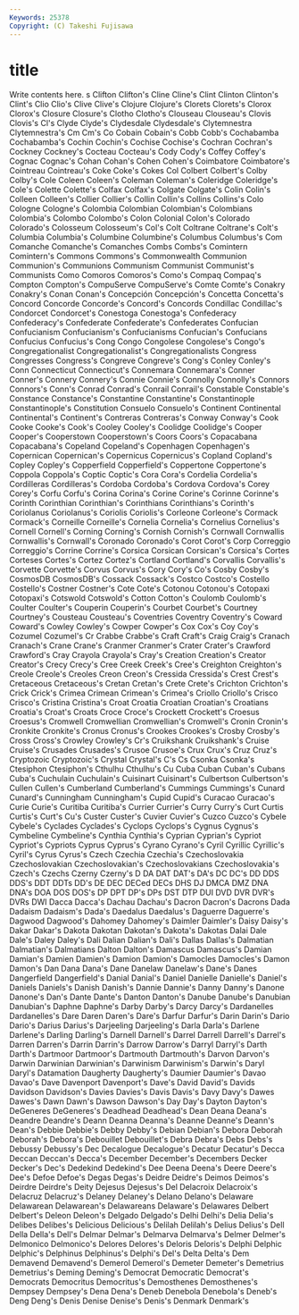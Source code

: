 ```yaml
---
Keywords: 25378 
Copyright: (C) Takeshi Fujisawa
---
```


# title

Write contents here.
s Clifton Clifton's Cline Cline's
Clint Clinton Clinton's Clint's Clio Clio's Clive Clive's Clojure Clojure's
Clorets Clorets's Clorox Clorox's Closure Closure's Clotho Clotho's Clouseau Clouseau's
Clovis Clovis's Cl's Clyde Clyde's Clydesdale Clydesdale's Clytemnestra Clytemnestra's Cm
Cm's Co Cobain Cobain's Cobb Cobb's Cochabamba Cochabamba's Cochin Cochin's
Cochise Cochise's Cochran Cochran's Cockney Cockney's Cocteau Cocteau's Cody Cody's
Coffey Coffey's Cognac Cognac's Cohan Cohan's Cohen Cohen's Coimbatore Coimbatore's
Cointreau Cointreau's Coke Coke's Cokes Col Colbert Colbert's Colby Colby's
Cole Coleen Coleen's Coleman Coleman's Coleridge Coleridge's Cole's Colette Colette's
Colfax Colfax's Colgate Colgate's Colin Colin's Colleen Colleen's Collier Collier's
Collin Collin's Collins Collins's Colo Cologne Cologne's Colombia Colombian Colombian's
Colombians Colombia's Colombo Colombo's Colon Colonial Colon's Colorado Colorado's Colosseum
Colosseum's Col's Colt Coltrane Coltrane's Colt's Columbia Columbia's Columbine Columbine's
Columbus Columbus's Com Comanche Comanche's Comanches Combs Combs's Comintern Comintern's
Commons Commons's Commonwealth Communion Communion's Communions Communism Communist Communist's Communists
Como Comoros Comoros's Como's Compaq Compaq's Compton Compton's CompuServe CompuServe's
Comte Comte's Conakry Conakry's Conan Conan's Concepción Concepción's Concetta Concetta's
Concord Concorde Concorde's Concord's Concords Condillac Condillac's Condorcet Condorcet's Conestoga
Conestoga's Confederacy Confederacy's Confederate Confederate's Confederates Confucian Confucianism Confucianism's Confucianisms
Confucian's Confucians Confucius Confucius's Cong Congo Congolese Congolese's Congo's Congregationalist
Congregationalist's Congregationalists Congress Congresses Congress's Congreve Congreve's Cong's Conley Conley's
Conn Connecticut Connecticut's Connemara Connemara's Conner Conner's Connery Connery's Connie
Connie's Connolly Connolly's Connors Connors's Conn's Conrad Conrad's Conrail Conrail's
Constable Constable's Constance Constance's Constantine Constantine's Constantinople Constantinople's Constitution Consuelo
Consuelo's Continent Continental Continental's Continent's Contreras Contreras's Conway Conway's Cook
Cooke Cooke's Cook's Cooley Cooley's Coolidge Coolidge's Cooper Cooper's Cooperstown
Cooperstown's Coors Coors's Copacabana Copacabana's Copeland Copeland's Copenhagen Copenhagen's Copernican
Copernican's Copernicus Copernicus's Copland Copland's Copley Copley's Copperfield Copperfield's Coppertone
Coppertone's Coppola Coppola's Coptic Coptic's Cora Cora's Cordelia Cordelia's Cordilleras
Cordilleras's Cordoba Cordoba's Cordova Cordova's Corey Corey's Corfu Corfu's Corina
Corina's Corine Corine's Corinne Corinne's Corinth Corinthian Corinthian's Corinthians Corinthians's
Corinth's Coriolanus Coriolanus's Coriolis Coriolis's Corleone Corleone's Cormack Cormack's Corneille
Corneille's Cornelia Cornelia's Cornelius Cornelius's Cornell Cornell's Corning Corning's Cornish
Cornish's Cornwall Cornwallis Cornwallis's Cornwall's Coronado Coronado's Corot Corot's Corp
Correggio Correggio's Corrine Corrine's Corsica Corsican Corsican's Corsica's Cortes Corteses
Cortes's Cortez Cortez's Cortland Cortland's Corvallis Corvallis's Corvette Corvette's Corvus
Corvus's Cory Cory's Co's Cosby Cosby's CosmosDB CosmosDB's Cossack Cossack's
Costco Costco's Costello Costello's Costner Costner's Cote Cote's Cotonou Cotonou's
Cotopaxi Cotopaxi's Cotswold Cotswold's Cotton Cotton's Coulomb Coulomb's Coulter Coulter's
Couperin Couperin's Courbet Courbet's Courtney Courtney's Cousteau Cousteau's Coventries Coventry
Coventry's Coward Coward's Cowley Cowley's Cowper Cowper's Cox Cox's Coy
Coy's Cozumel Cozumel's Cr Crabbe Crabbe's Craft Craft's Craig Craig's
Cranach Cranach's Crane Crane's Cranmer Cranmer's Crater Crater's Crawford Crawford's
Cray Crayola Crayola's Cray's Creation Creation's Creator Creator's Crecy Crecy's
Cree Creek Creek's Cree's Creighton Creighton's Creole Creole's Creoles Creon
Creon's Cressida Cressida's Crest Crest's Cretaceous Cretaceous's Cretan Cretan's Crete
Crete's Crichton Crichton's Crick Crick's Crimea Crimean Crimean's Crimea's Criollo
Criollo's Crisco Crisco's Cristina Cristina's Croat Croatia Croatian Croatian's Croatians
Croatia's Croat's Croats Croce Croce's Crockett Crockett's Croesus Croesus's Cromwell
Cromwellian Cromwellian's Cromwell's Cronin Cronin's Cronkite Cronkite's Cronus Cronus's Crookes
Crookes's Crosby Crosby's Cross Cross's Crowley Crowley's Cr's Cruikshank Cruikshank's
Cruise Cruise's Crusades Crusades's Crusoe Crusoe's Crux Crux's Cruz Cruz's
Cryptozoic Cryptozoic's Crystal Crystal's C's Cs Csonka Csonka's Ctesiphon Ctesiphon's
Cthulhu Cthulhu's Cu Cuba Cuban Cuban's Cubans Cuba's Cuchulain Cuchulain's
Cuisinart Cuisinart's Culbertson Culbertson's Cullen Cullen's Cumberland Cumberland's Cummings Cummings's
Cunard Cunard's Cunningham Cunningham's Cupid Cupid's Curacao Curacao's Curie Curie's
Curitiba Curitiba's Currier Currier's Curry Curry's Curt Curtis Curtis's Curt's
Cu's Custer Custer's Cuvier Cuvier's Cuzco Cuzco's Cybele Cybele's Cyclades
Cyclades's Cyclops Cyclops's Cygnus Cygnus's Cymbeline Cymbeline's Cynthia Cynthia's Cyprian
Cyprian's Cypriot Cypriot's Cypriots Cyprus Cyprus's Cyrano Cyrano's Cyril Cyrillic
Cyrillic's Cyril's Cyrus Cyrus's Czech Czechia Czechia's Czechoslovakia Czechoslovakian Czechoslovakian's
Czechoslovakians Czechoslovakia's Czech's Czechs Czerny Czerny's D DA DAT DAT's
DA's DC DC's DD DDS DDS's DDT DDTs DD's DE
DEC DECed DECs DHS DJ DMCA DMZ DNA DNA's DOA
DOS DOS's DP DPT DP's DPs DST DTP DUI DVD
DVR DVR's DVRs DWI Dacca Dacca's Dachau Dachau's Dacron Dacron's
Dacrons Dada Dadaism Dadaism's Dada's Daedalus Daedalus's Daguerre Daguerre's Dagwood
Dagwood's Dahomey Dahomey's Daimler Daimler's Daisy Daisy's Dakar Dakar's Dakota
Dakotan Dakotan's Dakota's Dakotas Dalai Dale Dale's Daley Daley's Dali
Dalian Dalian's Dali's Dallas Dallas's Dalmatian Dalmatian's Dalmatians Dalton Dalton's
Damascus Damascus's Damian Damian's Damien Damien's Damion Damion's Damocles Damocles's
Damon Damon's Dan Dana Dana's Dane Danelaw Danelaw's Dane's Danes
Dangerfield Dangerfield's Danial Danial's Daniel Danielle Danielle's Daniel's Daniels Daniels's
Danish Danish's Dannie Dannie's Danny Danny's Danone Danone's Dan's Dante
Dante's Danton Danton's Danube Danube's Danubian Danubian's Daphne Daphne's Darby
Darby's Darcy Darcy's Dardanelles Dardanelles's Dare Daren Daren's Dare's Darfur
Darfur's Darin Darin's Dario Dario's Darius Darius's Darjeeling Darjeeling's Darla
Darla's Darlene Darlene's Darling Darling's Darnell Darnell's Darrel Darrell Darrell's
Darrel's Darren Darren's Darrin Darrin's Darrow Darrow's Darryl Darryl's Darth
Darth's Dartmoor Dartmoor's Dartmouth Dartmouth's Darvon Darvon's Darwin Darwinian Darwinian's
Darwinism Darwinism's Darwin's Daryl Daryl's Datamation Daugherty Daugherty's Daumier Daumier's
Davao Davao's Dave Davenport Davenport's Dave's David David's Davids Davidson
Davidson's Davies Davies's Davis Davis's Davy Davy's Dawes Dawes's Dawn
Dawn's Dawson Dawson's Day Day's Dayton Dayton's DeGeneres DeGeneres's Deadhead
Deadhead's Dean Deana Deana's Deandre Deandre's Deann Deanna Deanna's Deanne
Deanne's Deann's Dean's Debbie Debbie's Debby Debby's Debian Debian's Debora
Deborah Deborah's Debora's Debouillet Debouillet's Debra Debra's Debs Debs's Debussy
Debussy's Dec Decalogue Decalogue's Decatur Decatur's Decca Deccan Deccan's Decca's
December December's Decembers Decker Decker's Dec's Dedekind Dedekind's Dee Deena
Deena's Deere Deere's Dee's Defoe Defoe's Degas Degas's Deidre Deidre's
Deimos Deimos's Deirdre Deirdre's Deity Dejesus Dejesus's Del Delacroix Delacroix's
Delacruz Delacruz's Delaney Delaney's Delano Delano's Delaware Delawarean Delawarean's Delawareans
Delaware's Delawares Delbert Delbert's Deleon Deleon's Delgado Delgado's Delhi Delhi's
Delia Delia's Delibes Delibes's Delicious Delicious's Delilah Delilah's Delius Delius's
Dell Della Della's Dell's Delmar Delmar's Delmarva Delmarva's Delmer Delmer's
Delmonico Delmonico's Delores Delores's Deloris Deloris's Delphi Delphic Delphic's Delphinus
Delphinus's Delphi's Del's Delta Delta's Dem Demavend Demavend's Demerol Demerol's
Demeter Demeter's Demetrius Demetrius's Deming Deming's Democrat Democratic Democrat's Democrats
Democritus Democritus's Demosthenes Demosthenes's Dempsey Dempsey's Dena Dena's Deneb Denebola
Denebola's Deneb's Deng Deng's Denis Denise Denise's Denis's Denmark Denmark's
